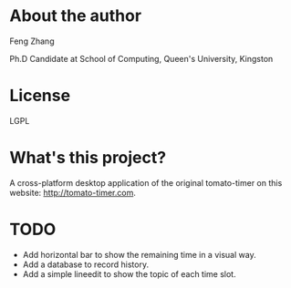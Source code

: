 # About the author
Feng Zhang

Ph.D Candidate at School of Computing, Queen's University, Kingston

# License
LGPL

# What's this project?
A cross-platform desktop application of the original tomato-timer on this website: http://tomato-timer.com.

# TODO
+ Add horizontal bar to show the remaining time in a visual way.
+ Add a database to record history.
+ Add a simple lineedit to show the topic of each time slot.
